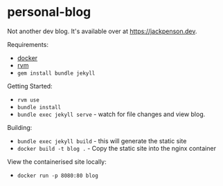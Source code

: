 # personal-blog

Not another dev blog. It's available over at https://jackpenson.dev.

Requirements:
* [docker](https://docs.docker.com/get-docker/)
* [rvm](https://rvm.io/rvm/install)
* `gem install bundle jekyll`

Getting Started:
* `rvm use`
* `bundle install`
* `bundle exec jekyll serve` - watch for file changes and view blog.

Building:
* `bundle exec jekyll build` - this will generate the static site
* `docker build -t blog .` - Copy the static site into the nginx container

View the containerised site locally:
* `docker run -p 8080:80 blog`

